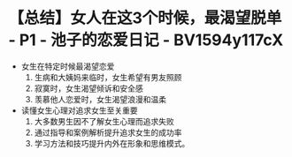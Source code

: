 # 【总结】女人在这3个时候，最渴望脱单 - P1 - 池子的恋爱日记 - BV1594y117cX

-   女生在特定时候最渴望恋爱
    1.  生病和大姨妈来临时，女生希望有男友照顾
    2.  寂寞时，女生渴望倾诉和安全感
    3.  羡慕他人恋爱时，女生渴望浪漫和温柔
-   读懂女生心理对追求女生至关重要
    1.  大多数男生因不了解女生心理而追求失败
    2.  通过指导和案例解析提升追求女生的成功率
    3.  学习方法和技巧提升内外在形象和思维模式。